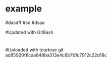 # example
#dasdff
#sd
#dsaa

#Updated with GitBash
#

#
#Uploaded with tourtose git
 ad85920f8caa848ba313e4c8b7b1c7912c22d18c
#
#
#
#
